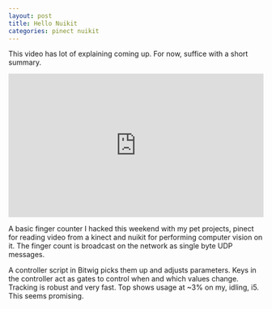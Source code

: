 ```yaml
---
layout: post
title: Hello Nuikit
categories: pinect nuikit
---
```


This video has lot of explaining coming up. For now, suffice with a short summary.

<style>.embed-container { position: relative; padding-bottom: 56.25%; height: 0; overflow: hidden; max-width: 100%; } .embed-container iframe, .embed-container object, .embed-container embed { position: absolute; top: 0; left: 0; width: 100%; height: 100%; }</style><div class='embed-container'><iframe src='http://www.youtube.com/embed/wg2NqptTGOY' frameborder='0' allowfullscreen></iframe></div>

A basic finger counter I hacked this weekend with my pet projects, pinect for reading video from a kinect and nuikit for performing computer vision on it. The finger count is broadcast on the network as single byte UDP messages. 

A controller script in Bitwig picks them up and adjusts parameters. Keys in the controller act as gates to control when and which values change. Tracking is robust and very fast. Top shows usage at ~3% on my, idling, i5. This seems promising.
